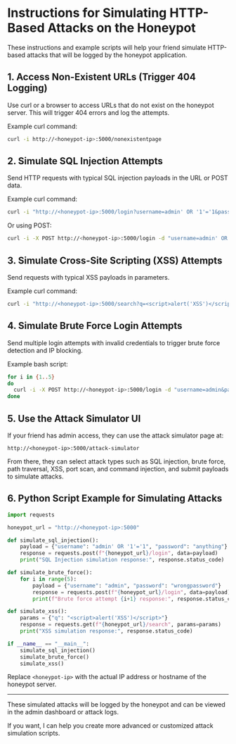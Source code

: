 # Instructions for Simulating HTTP-Based Attacks on the Honeypot

These instructions and example scripts will help your friend simulate HTTP-based attacks that will be logged by the honeypot application.

## 1. Access Non-Existent URLs (Trigger 404 Logging)

Use curl or a browser to access URLs that do not exist on the honeypot server. This will trigger 404 errors and log the attempts.

Example curl command:
```bash
curl -i http://<honeypot-ip>:5000/nonexistentpage
```

## 2. Simulate SQL Injection Attempts

Send HTTP requests with typical SQL injection payloads in the URL or POST data.

Example curl command:
```bash
curl -i "http://<honeypot-ip>:5000/login?username=admin' OR '1'='1&password=anything"
```

Or using POST:
```bash
curl -i -X POST http://<honeypot-ip>:5000/login -d "username=admin' OR '1'='1&password=anything"
```

## 3. Simulate Cross-Site Scripting (XSS) Attempts

Send requests with typical XSS payloads in parameters.

Example curl command:
```bash
curl -i "http://<honeypot-ip>:5000/search?q=<script>alert('XSS')</script>"
```

## 4. Simulate Brute Force Login Attempts

Send multiple login attempts with invalid credentials to trigger brute force detection and IP blocking.

Example bash script:
```bash
for i in {1..5}
do
  curl -i -X POST http://<honeypot-ip>:5000/login -d "username=admin&password=wrongpassword"
done
```

## 5. Use the Attack Simulator UI

If your friend has admin access, they can use the attack simulator page at:

```
http://<honeypot-ip>:5000/attack-simulator
```

From there, they can select attack types such as SQL injection, brute force, path traversal, XSS, port scan, and command injection, and submit payloads to simulate attacks.

## 6. Python Script Example for Simulating Attacks

```python
import requests

honeypot_url = "http://<honeypot-ip>:5000"

def simulate_sql_injection():
    payload = {"username": "admin' OR '1'='1", "password": "anything"}
    response = requests.post(f"{honeypot_url}/login", data=payload)
    print("SQL Injection simulation response:", response.status_code)

def simulate_brute_force():
    for i in range(5):
        payload = {"username": "admin", "password": "wrongpassword"}
        response = requests.post(f"{honeypot_url}/login", data=payload)
        print(f"Brute force attempt {i+1} response:", response.status_code)

def simulate_xss():
    params = {"q": "<script>alert('XSS')</script>"}
    response = requests.get(f"{honeypot_url}/search", params=params)
    print("XSS simulation response:", response.status_code)

if __name__ == "__main__":
    simulate_sql_injection()
    simulate_brute_force()
    simulate_xss()
```

Replace `<honeypot-ip>` with the actual IP address or hostname of the honeypot server.

---

These simulated attacks will be logged by the honeypot and can be viewed in the admin dashboard or attack logs.

If you want, I can help you create more advanced or customized attack simulation scripts.
